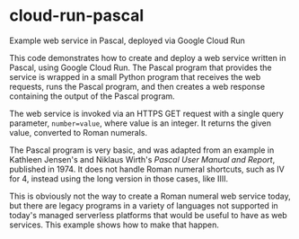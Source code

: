 # cloud-run-pascal

Example web service in Pascal, deployed via Google Cloud Run

This code demonstrates how to create and deploy a web service written
in Pascal, using Google Cloud Run. The Pascal program that provides
the service is wrapped in a small Python program that receives the
web requests, runs the Pascal program, and then creates a web response
containing the output of the Pascal program.

The web service is invoked via an HTTPS GET request with a single
query parameter, `number=value`, where value is an integer. It returns
the given value, converted to Roman numerals.

The Pascal program is very basic, and was adapted from an example in
Kathleen Jensen's and Niklaus Wirth's _Pascal User Manual and Report_,
published in 1974. It does not handle Roman numeral shortcuts, such
as IV for 4, instead using the long version in those cases, like IIII.

This is obviously not the way to create a Roman numeral web service
today, but there are legacy programs in a variety of languages not
supported in today's managed serverless platforms that would be useful
to have as web services. This example shows how to make that happen.